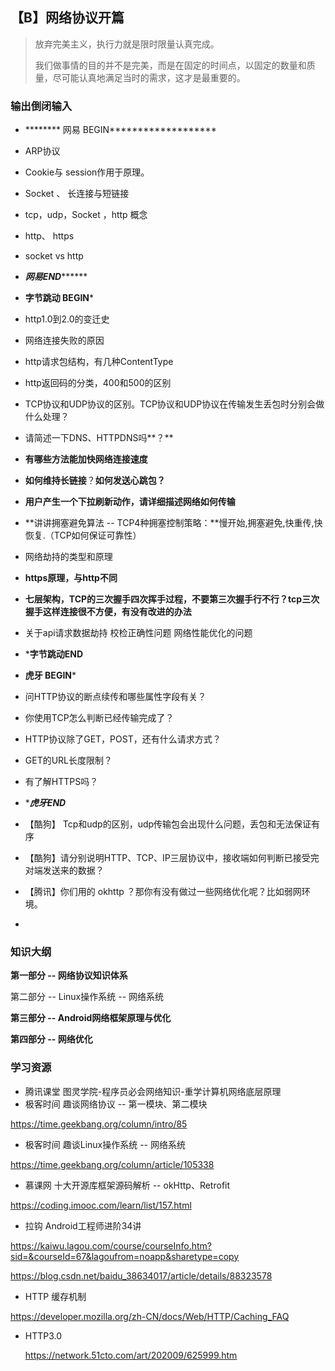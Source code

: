 ## 【B】网络协议开篇

>  放弃完美主义，执行力就是限时限量认真完成。
>
> 我们做事情的目的并不是完美，而是在固定的时间点，以固定的数量和质量，尽可能认真地满足当时的需求，这才是最重要的。



### 输出倒闭输入

- ********  网易 BEGIN*******************

- ARP协议

- Cookie与 session作用于原理。

- Socket 、  长连接与短链接

- tcp，udp，Socket ，http 概念

-  http、 https

- socket vs  http

- *********************网易END***************************

  

- ************************字节跳动 BEGIN*************************

- http1.0到2.0的变迁史

- 网络连接失败的原因

- http请求包结构，有几种ContentType 

- http返回码的分类，400和500的区别

- TCP协议和UDP协议的区别。TCP协议和UDP协议在传输发生丢包时分别会做什么处理？

- 请简述一下DNS、HTTPDNS吗**？**

- **有哪些方法能加快网络连接速度**

- **如何维持长链接**？**如何发送心跳包？**

- **用户产生一个下拉刷新动作，请详细描述网络如何传输**

- **讲讲拥塞避免算法 -- TCP4种拥塞控制策略：**慢开始,拥塞避免,快重传,快恢复.（TCP如何保证可靠性）

- 网络劫持的类型和原理

- **https原理，与http不同**

- **七层架构，TCP的三次握手四次挥手过程，不要第三次握手行不行？tcp三次握手这样连接很不方便，有没有改进的办法**

- 关于api请求数据劫持 校检正确性问题 网络性能优化的问题

- *********************************字节跳动END********************************

  

- ************************虎牙 BEGIN*************************

- 问HTTP协议的断点续传和哪些属性字段有关？

- 你使用TCP怎么判断已经传输完成了？

-  HTTP协议除了GET，POST，还有什么请求方式？

-  GET的URL长度限制？

- 有了解HTTPS吗？

- ************************虎牙END***********************

  

- 【酷狗】 Tcp和udp的区别，udp传输包会出现什么问题，丢包和无法保证有序

- 【酷狗】请分别说明HTTP、TCP、IP三层协议中，接收端如何判断已接受完对端发送来的数据？

- 【腾讯】你们用的 okhttp ？那你有没有做过一些网络优化呢？比如弱网环境。

- 





### 知识大纲

**第一部分 -- 网络协议知识体系**

第二部分 -- Linux操作系统 -- 网络系统

**第三部分 -- Android网络框架原理与优化**

**第四部分 -- 网络优化**











### 学习资源

- 腾讯课堂 图灵学院-程序员必会网络知识-重学计算机网络底层原理
- 极客时间  趣谈网络协议 -- 第一模块、第二模块


https://time.geekbang.org/column/intro/85



- 极客时间 趣谈Linux操作系统 -- 网络系统

https://time.geekbang.org/column/article/105338



- 慕课网 十大开源库框架源码解析 -- okHttp、Retrofit

https://coding.imooc.com/learn/list/157.html



- 拉钩 Android工程师进阶34讲

https://kaiwu.lagou.com/course/courseInfo.htm?sid=&courseId=67&lagoufrom=noapp&sharetype=copy



https://blog.csdn.net/baidu_38634017/article/details/88323578





- HTTP 缓存机制

https://developer.mozilla.org/zh-CN/docs/Web/HTTP/Caching_FAQ



- HTTP3.0

  https://network.51cto.com/art/202009/625999.htm